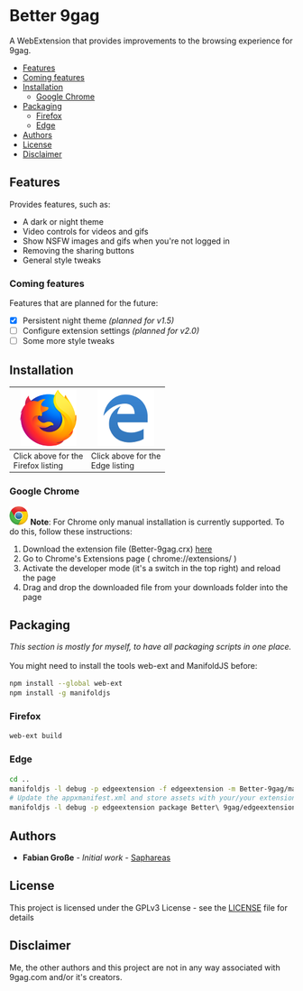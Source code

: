 # Better 9gag

A WebExtension that provides improvements to the browsing experience for 9gag.

<!-- TOC -->

- [Features](#features)
- [Coming features](#coming-features)
- [Installation](#installation)
  - [Google Chrome](#google-chrome)
- [Packaging](#packaging)
  - [Firefox](#firefox)
  - [Edge](#edge)
- [Authors](#authors)
- [License](#license)
- [Disclaimer](#disclaimer)

<!-- /TOC -->

## Features

Provides features, such as:

- A dark or night theme
- Video controls for videos and gifs
- Show NSFW images and gifs when you're not logged in
- Removing the sharing buttons
- General style tweaks

### Coming features

Features that are planned for the future:

- [x] Persistent night theme _(planned for v1.5)_
- [ ] Configure extension settings _(planned for v2.0)_
- [ ] Some more style tweaks

## Installation

[![Firefox](.github/firefox-logo.png)](https://addons.mozilla.org/de/firefox/addon/better-9gag/) | [![Edge](.github/edge-logo.png)](https://www.microsoft.com/store/apps/9MT68CJLB6HL)
------------ | -------------
Click above for the <br> Firefox listing | Click above for the <br> Edge listing

### Google Chrome

![Chrome](.github/chrome-logo-small.png)
**Note**: For Chrome only manual installation is currently supported. To do this, follow these instructions:

1. Download the extension file (Better-9gag.crx) [here](https://github.com/Saphareas/Better-9gag/releases/latest)
2. Go to Chrome's Extensions page ( chrome://extensions/ )
3. Activate the developer mode (it's a switch in the top right) and reload the page
4. Drag and drop the downloaded file from your downloads folder into the page

## Packaging

_This section is mostly for myself, to have all packaging scripts in one place._ <br><br>
You might need to install the tools web-ext and ManifoldJS before:

```bash
npm install --global web-ext
npm install -g manifoldjs
```

### Firefox

```bash
web-ext build
```

### Edge

```bash
cd ..
manifoldjs -l debug -p edgeextension -f edgeextension -m Better-9gag/manifest.json
# Update the appxmanifest.xml and store assets with your/your extension's information before continuing.
manifoldjs -l debug -p edgeextension package Better\ 9gag/edgeextension/manifest\
```

## Authors

- **Fabian Große** - *Initial work* - [Saphareas](https://github.com/Saphareas)

## License

This project is licensed under the GPLv3 License - see the [LICENSE](LICENSE) file for details

## Disclaimer

Me, the other authors and this project are not in any way associated with 9gag.com and/or it's creators.
